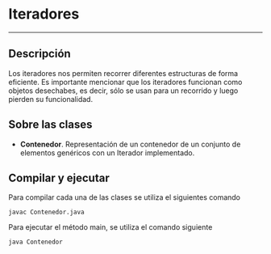 # Iteradores

---

## Descripción

Los iteradores nos permiten recorrer diferentes estructuras de forma eficiente. Es importante mencionar que los iteradores funcionan como objetos desechabes, es decir, sólo se usan para un recorrido y luego pierden su funcionalidad.

## Sobre las clases

* **Contenedor**. Representación de un contenedor de un conjunto de elementos genéricos con un Iterador implementado.

## Compilar y ejecutar

Para compilar cada una de las clases se utiliza el siguientes comando

    javac Contenedor.java

Para ejecutar el método main, se utiliza el comando siguiente

    java Contenedor
